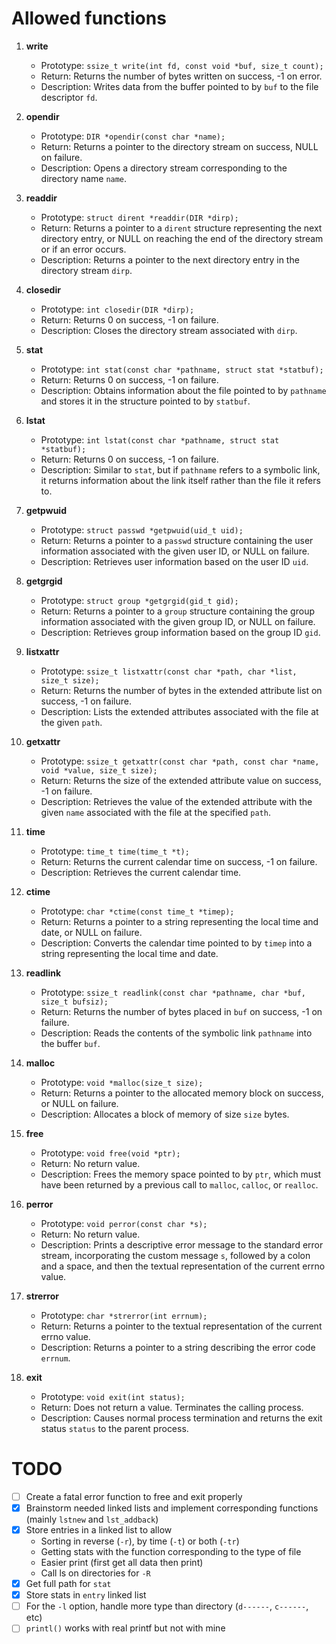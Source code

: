 # Allowed functions
1. **write**
   - Prototype: `ssize_t write(int fd, const void *buf, size_t count);`
   - Return: Returns the number of bytes written on success, -1 on error.
   - Description: Writes data from the buffer pointed to by `buf` to the file descriptor `fd`.

2. **opendir**
   - Prototype: `DIR *opendir(const char *name);`
   - Return: Returns a pointer to the directory stream on success, NULL on failure.
   - Description: Opens a directory stream corresponding to the directory name `name`.

3. **readdir**
   - Prototype: `struct dirent *readdir(DIR *dirp);`
   - Return: Returns a pointer to a `dirent` structure representing the next directory entry, or NULL on reaching the end of the directory stream or if an error occurs.
   - Description: Returns a pointer to the next directory entry in the directory stream `dirp`.

4. **closedir**
   - Prototype: `int closedir(DIR *dirp);`
   - Return: Returns 0 on success, -1 on failure.
   - Description: Closes the directory stream associated with `dirp`.

5. **stat**
   - Prototype: `int stat(const char *pathname, struct stat *statbuf);`
   - Return: Returns 0 on success, -1 on failure.
   - Description: Obtains information about the file pointed to by `pathname` and stores it in the structure pointed to by `statbuf`.

6. **lstat**
   - Prototype: `int lstat(const char *pathname, struct stat *statbuf);`
   - Return: Returns 0 on success, -1 on failure.
   - Description: Similar to `stat`, but if `pathname` refers to a symbolic link, it returns information about the link itself rather than the file it refers to.

7. **getpwuid**
   - Prototype: `struct passwd *getpwuid(uid_t uid);`
   - Return: Returns a pointer to a `passwd` structure containing the user information associated with the given user ID, or NULL on failure.
   - Description: Retrieves user information based on the user ID `uid`.

8. **getgrgid**
   - Prototype: `struct group *getgrgid(gid_t gid);`
   - Return: Returns a pointer to a `group` structure containing the group information associated with the given group ID, or NULL on failure.
   - Description: Retrieves group information based on the group ID `gid`.

9. **listxattr**
   - Prototype: `ssize_t listxattr(const char *path, char *list, size_t size);`
   - Return: Returns the number of bytes in the extended attribute list on success, -1 on failure.
   - Description: Lists the extended attributes associated with the file at the given `path`.

10. **getxattr**
    - Prototype: `ssize_t getxattr(const char *path, const char *name, void *value, size_t size);`
    - Return: Returns the size of the extended attribute value on success, -1 on failure.
    - Description: Retrieves the value of the extended attribute with the given `name` associated with the file at the specified `path`.

11. **time**
    - Prototype: `time_t time(time_t *t);`
    - Return: Returns the current calendar time on success, -1 on failure.
    - Description: Retrieves the current calendar time.

12. **ctime**
    - Prototype: `char *ctime(const time_t *timep);`
    - Return: Returns a pointer to a string representing the local time and date, or NULL on failure.
    - Description: Converts the calendar time pointed to by `timep` into a string representing the local time and date.

13. **readlink**
    - Prototype: `ssize_t readlink(const char *pathname, char *buf, size_t bufsiz);`
    - Return: Returns the number of bytes placed in `buf` on success, -1 on failure.
    - Description: Reads the contents of the symbolic link `pathname` into the buffer `buf`.

14. **malloc**
    - Prototype: `void *malloc(size_t size);`
    - Return: Returns a pointer to the allocated memory block on success, or NULL on failure.
    - Description: Allocates a block of memory of size `size` bytes.

15. **free**
    - Prototype: `void free(void *ptr);`
    - Return: No return value.
    - Description: Frees the memory space pointed to by `ptr`, which must have been returned by a previous call to `malloc`, `calloc`, or `realloc`.

16. **perror**
    - Prototype: `void perror(const char *s);`
    - Return: No return value.
    - Description: Prints a descriptive error message to the standard error stream, incorporating the custom message `s`, followed by a colon and a space, and then the textual representation of the current errno value.

17. **strerror**
    - Prototype: `char *strerror(int errnum);`
    - Return: Returns a pointer to the textual representation of the current errno value.
    - Description: Returns a pointer to a string describing the error code `errnum`.

18. **exit**
    - Prototype: `void exit(int status);`
    - Return: Does not return a value. Terminates the calling process.
    - Description: Causes normal process termination and returns the exit status `status` to the parent process.


# TODO
- [ ] Create a fatal error function to free and exit properly
- [x] Brainstorm needed linked lists and implement corresponding functions (mainly `lstnew` and `lst_addback`)
- [x] Store entries in a linked list to allow
   - Sorting in reverse (`-r`), by time (`-t`) or both (`-tr`)
   - Getting stats with the function corresponding to the type of file
   - Easier print (first get all data then print)
   - Call ls on directories for `-R`
- [x] Get full path for `stat`
- [x] Store stats in `entry` linked list
- [ ] For the `-l` option, handle more type than directory (`d------`, `c------`, etc)
- [ ] `printl()` works with real printf but not with mine
